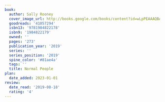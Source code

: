```yaml
---
book:
  author: Sally Rooney
  cover_image_url: http://books.google.com/books/content?id=wLpPEAAAQBAJ&printsec=frontcover&img=1&zoom=1&source=gbs_api
  goodreads: '41057294'
  isbn13: '9781984822178'
  isbn9: '1984822179'
  owned: ''
  pages: '273'
  publication_year: '2019'
  series: ''
  series_position: '2019'
  spine_color: '#81ae4a'
  tags: ''
  title: Normal People
plan:
  date_added: 2023-01-01
review:
  date_read: '2019-08-18'
  rating: '4'
---
```

